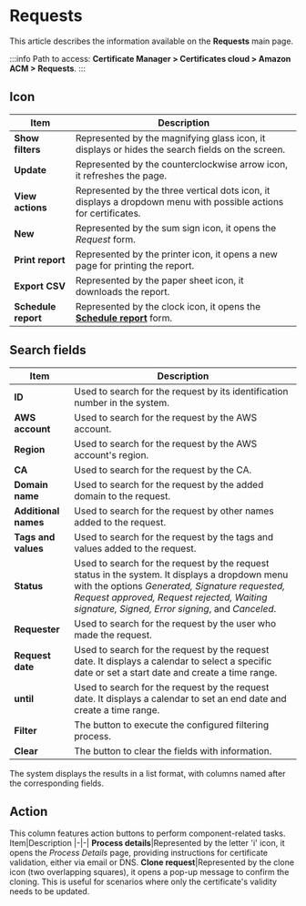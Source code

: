 # Requests

This article describes the information available on the **Requests** main page.

 :::info
Path to access: **Certificate Manager > Certificates cloud > Amazon ACM > Requests**.
:::

## Icon
Item|Description
|-|-|
**Show filters**|Represented by the magnifying glass icon, it displays or hides the search fields on the screen.
**Update**|Represented by the counterclockwise arrow icon, it refreshes the page.
**View actions**|Represented by the three vertical dots icon, it displays a dropdown menu with possible actions for certificates.
**New**|Represented by the sum sign icon, it opens the *Request* form.
**Print report**|Represented by the printer icon, it opens a new page for printing the report.
**Export CSV**|Represented by the paper sheet icon, it downloads the report.
**Schedule report**|Represented by the clock icon, it opens the [**Schedule report**](/v3-32/docs/general-information-how-to-issue-download-and-schedule-device-reports) form.

## Search fields
Item|Description
|-|-|
**ID**|Used to search for the request by its identification number in the system.
**AWS account**|Used to search for the request by the AWS account.
**Region**|Used to search for the request by the AWS account's region.
**CA**|Used to search for the request by the CA.
**Domain name**|Used to search for the request by the added domain to the request.
**Additional names**|Used to search for the request by other names added to the request.
**Tags and values**|Used to search for the request by the tags and values added to the request.
**Status**|Used to search for the request by the request status in the system. It displays a dropdown menu with the options *Generated, Signature requested, Request approved, Request rejected, Waiting signature, Signed, Error signing*, and *Canceled*.
**Requester**|Used to search for the request by the user who made the request.
**Request date**|Used to search for the request by the request date. It displays a calendar to select a specific date or set a start date and create a time range.
**until**|Used to search for the request by the request date. It displays a calendar to set an end date and create a time range.
**Filter**|The button to execute the configured filtering process.
**Clear**|The button to clear the fields with information.

The system displays the results in a list format, with columns named after the corresponding fields.

## Action
This column features action buttons to perform component-related tasks.
Item|Description
|-|-|
**Process details**|Represented by the letter 'i' icon, it opens the *Process Details* page, providing instructions for certificate validation, either via email or DNS.
**Clone request**|Represented by the clone icon (two overlapping squares), it opens a pop-up message to confirm the cloning. This is useful for scenarios where only the certificate's validity needs to be updated.




